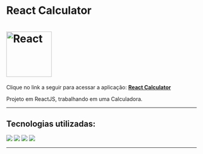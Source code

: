 # React Calculator
<h1 align="left">
    <img 
        src="https://media-exp1.licdn.com/dms/image/C4D12AQGtubYC23MpjA/article-cover_image-shrink_720_1280/0/1617319885551?e=1635984000&v=beta&t=b7zp2cX9QsH-puFqSbVOjcfGHNoB7aDq5QGx3AK7Sh8" 
        alt="React" 
        width="120"
    />
<br>
</h1>

<p align="left">
    Clique no link a seguir para acessar a aplicação: 
    <strong><a href="https://todo-42cf8jbln-samuel-barbosa97.vercel.app/" target="_blank">React Calculator</a></strong>
</p>

<p align="left">
   Projeto em ReactJS, trabalhando em uma Calculadora.
</p>

<hr />

<div align="left">

## Tecnologias utilizadas:

<img src="https://img.shields.io/badge/JavaScript-F7DF1E?style=for-the-badge&logo=javascript&logoColor=black"/>
<img src="https://img.shields.io/badge/React-20232A?style=for-the-badge&logo=react&logoColor=61DAFB"/>
<img src="https://img.shields.io/badge/HTML5-E34F26?style=for-the-badge&logo=html5&logoColor=white"/>
<img src="https://img.shields.io/badge/CSS3-1572B6?style=for-the-badge&logo=css3&logoColor=white"/>  

</div>

<hr />
